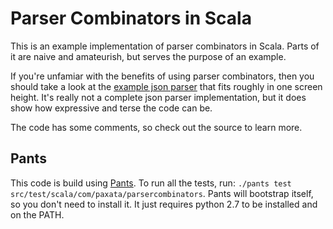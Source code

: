 Parser Combinators in Scala
===========================


This is an example implementation of parser combinators in Scala. Parts of it are naive and amateurish, but serves the purpose of an example.

If you're unfamiar with the benefits of using parser combinators, then you should take a look at the [example json parser](src/main/scala/com/paxata/parsercombinators/Json.scala) that fits roughly in one screen height. It's really not a complete json parser implementation, but it does show how expressive and terse the code can be.

The code has some comments, so check out the source to learn more.

## Pants

This code is build using [Pants](http://www.pantsbuild.org). To run all the tests, run: `./pants test src/test/scala/com/paxata/parsercombinators`. Pants will bootstrap itself, so you don't need to install it. It just requires python 2.7 to be installed and on the PATH. 


